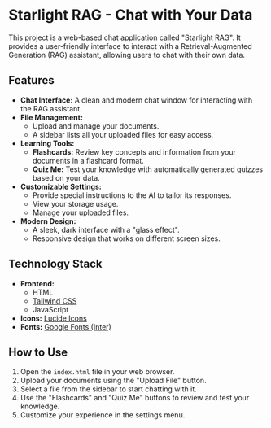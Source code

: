 # Starlight RAG - Chat with Your Data

This project is a web-based chat application called "Starlight RAG". It provides a user-friendly interface to interact with a Retrieval-Augmented Generation (RAG) assistant, allowing users to chat with their own data.

## Features

*   **Chat Interface:** A clean and modern chat window for interacting with the RAG assistant.
*   **File Management:**
    *   Upload and manage your documents.
    *   A sidebar lists all your uploaded files for easy access.
*   **Learning Tools:**
    *   **Flashcards:** Review key concepts and information from your documents in a flashcard format.
    *   **Quiz Me:** Test your knowledge with automatically generated quizzes based on your data.
*   **Customizable Settings:**
    *   Provide special instructions to the AI to tailor its responses.
    *   View your storage usage.
    *   Manage your uploaded files.
*   **Modern Design:**
    *   A sleek, dark interface with a "glass effect".
    *   Responsive design that works on different screen sizes.

## Technology Stack

*   **Frontend:**
    *   HTML
    *   [Tailwind CSS](https://tailwindcss.com/)
    *   JavaScript
*   **Icons:** [Lucide Icons](https://lucide.dev/)
*   **Fonts:** [Google Fonts (Inter)](https://fonts.google.com/specimen/Inter)

## How to Use

1.  Open the `index.html` file in your web browser.
2.  Upload your documents using the "Upload File" button.
3.  Select a file from the sidebar to start chatting with it.
4.  Use the "Flashcards" and "Quiz Me" buttons to review and test your knowledge.
5.  Customize your experience in the settings menu.
